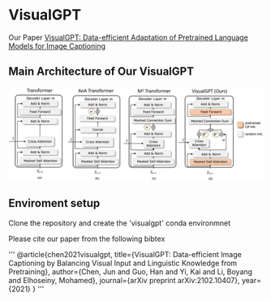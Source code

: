 # VisualGPT

Our Paper [VisualGPT: Data-efficient Adaptation of Pretrained Language Models for Image Captioning](https://arxiv.org/abs/2102.10407)

## Main Architecture of Our VisualGPT
![image](images/final_architecture.jpg)

## Enviroment setup
Clone the repository and create the 'visualgpt' conda environmnet




Please cite our paper from the following bibtex


'''
@article{chen2021visualgpt,
  title={VisualGPT: Data-efficient Image Captioning by Balancing Visual Input and Linguistic Knowledge from Pretraining},
  author={Chen, Jun and Guo, Han and Yi, Kai and Li, Boyang and Elhoseiny, Mohamed},
  journal={arXiv preprint arXiv:2102.10407},
  year={2021}
}
'''
